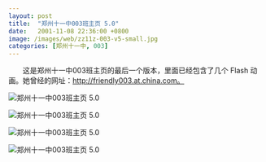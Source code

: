 ```yaml
---
layout: post
title:  "郑州十一中003班主页 5.0"
date:   2001-11-08 22:36:00 +0800
image: /images/web/zz11z-003-v5-small.jpg
categories: [郑州十一中, 003]
---
```


　　这是郑州十一中003班主页的最后一个版本，里面已经包含了几个 Flash 动画。她曾经的网址：http://friendly003.at.china.com。

![郑州十一中003班主页 5.0]({{site.baseurl}}/images/web/郑州十一中003班主页V5-1.png)

![郑州十一中003班主页 5.0]({{site.baseurl}}/images/web/郑州十一中003班主页V5-2.png)

![郑州十一中003班主页 5.0]({{site.baseurl}}/images/web/郑州十一中003班主页V5-4.png)

![郑州十一中003班主页 5.0]({{site.baseurl}}/images/web/郑州十一中003班主页V5-3.png)